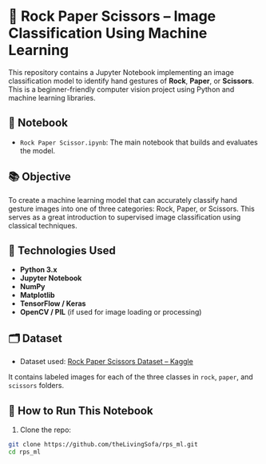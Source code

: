 # 🧠 Rock Paper Scissors – Image Classification Using Machine Learning

This repository contains a Jupyter Notebook implementing an image classification model to identify hand gestures of **Rock**, **Paper**, or **Scissors**. This is a beginner-friendly computer vision project using Python and machine learning libraries.

## 📄 Notebook
- `Rock Paper Scissor.ipynb`: The main notebook that builds and evaluates the model.

## 📚 Objective
To create a machine learning model that can accurately classify hand gesture images into one of three categories: Rock, Paper, or Scissors. This serves as a great introduction to supervised image classification using classical techniques.

## 🧰 Technologies Used

- **Python 3.x**
- **Jupyter Notebook**
- **NumPy**
- **Matplotlib**
- **TensorFlow / Keras**
- **OpenCV / PIL** (if used for image loading or processing)

## 🗂️ Dataset
- Dataset used: [Rock Paper Scissors Dataset – Kaggle](https://www.kaggle.com/datasets/livingsofa/rock-paper-scissor-image-dataset)

It contains labeled images for each of the three classes in `rock`, `paper`, and `scissors` folders.

## 🚀 How to Run This Notebook

1. Clone the repo:
```bash
git clone https://github.com/theLivingSofa/rps_ml.git
cd rps_ml
